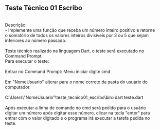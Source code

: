 ## Teste Técnico 01 Escribo
<br>
Descrição:
<br>
- Implemente uma função que receba um número inteiro positivo e retorne o
somatório de todos os valores inteiros divisíveis por 3 ou 5 que sejam inferiores ao
número passado.
<br>
<br>
Teste técnico realizado na linguagem Dart, o teste será executado no Command Prompt.
<br>
Para executar o teste:
<br>
<br>
Entrar no Command Prompt: Menu iniciar digite cmd
<br>
<br>
Em "NomeUsuario" alterar para o nome correto da pasta do usuário do computador.
<br>
<br>
C:\Users\"NomeUsuario"\teste_tecnico01_escribo\bin>dart teste.dart
<br>
<br>
Após executar a linha de comando no cmd será pedido para o usuário digitar um número após digitar esse número, clicar na tecla "enter" para entrar com o valor digitado e o programa irá executar a tarefa pedida no teste.